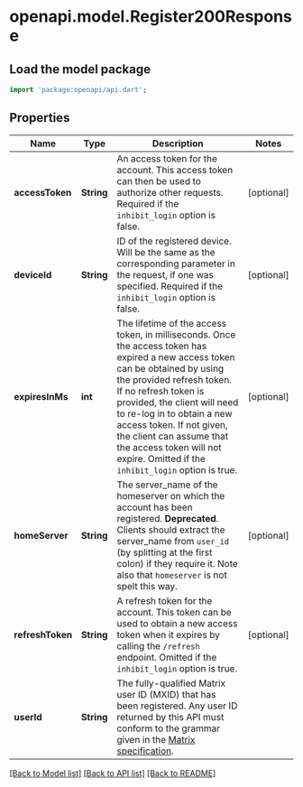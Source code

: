 # openapi.model.Register200Response

## Load the model package
```dart
import 'package:openapi/api.dart';
```

## Properties
Name | Type | Description | Notes
------------ | ------------- | ------------- | -------------
**accessToken** | **String** | An access token for the account. This access token can then be used to authorize other requests. Required if the `inhibit_login` option is false. | [optional] 
**deviceId** | **String** | ID of the registered device. Will be the same as the corresponding parameter in the request, if one was specified. Required if the `inhibit_login` option is false. | [optional] 
**expiresInMs** | **int** | The lifetime of the access token, in milliseconds. Once the access token has expired a new access token can be obtained by using the provided refresh token. If no refresh token is provided, the client will need to re-log in to obtain a new access token. If not given, the client can assume that the access token will not expire.  Omitted if the `inhibit_login` option is true. | [optional] 
**homeServer** | **String** | The server_name of the homeserver on which the account has been registered.  **Deprecated**. Clients should extract the server_name from `user_id` (by splitting at the first colon) if they require it. Note also that `homeserver` is not spelt this way. | [optional] 
**refreshToken** | **String** | A refresh token for the account. This token can be used to obtain a new access token when it expires by calling the `/refresh` endpoint.  Omitted if the `inhibit_login` option is true. | [optional] 
**userId** | **String** | The fully-qualified Matrix user ID (MXID) that has been registered.  Any user ID returned by this API must conform to the grammar given in the [Matrix specification](https://spec.matrix.org/v1.13/appendices/#user-identifiers). | 

[[Back to Model list]](../README.md#documentation-for-models) [[Back to API list]](../README.md#documentation-for-api-endpoints) [[Back to README]](../README.md)


